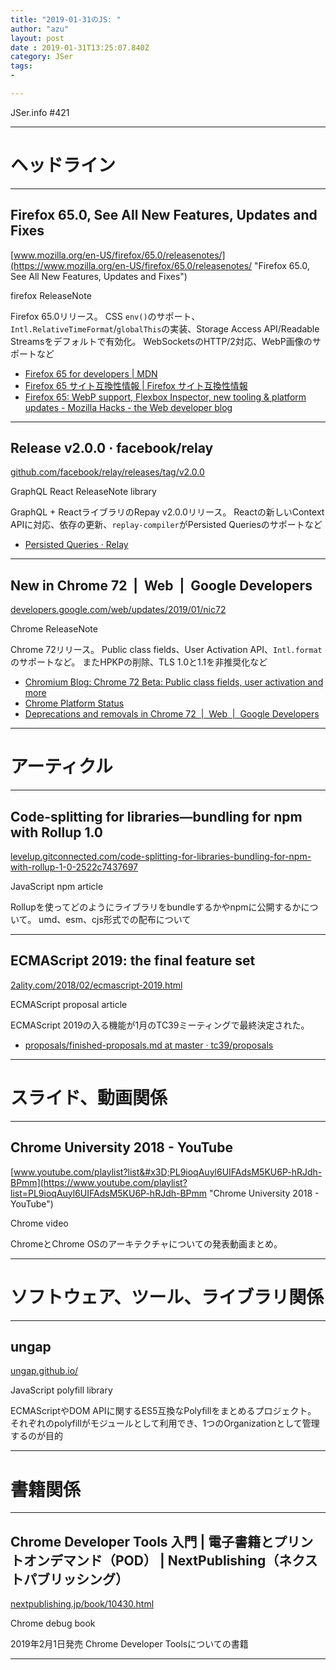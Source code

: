 ```yaml
---
title: "2019-01-31のJS: "
author: "azu"
layout: post
date : 2019-01-31T13:25:07.840Z
category: JSer
tags:
-

---
```


JSer.info #421

----

<h1 class="site-genre">ヘッドライン</h1>

----

## Firefox 65.0, See All New Features, Updates and Fixes
[www.mozilla.org/en-US/firefox/65.0/releasenotes/](https://www.mozilla.org/en-US/firefox/65.0/releasenotes/ "Firefox 65.0, See All New Features, Updates and Fixes")
<p class="jser-tags jser-tag-icon"><span class="jser-tag">firefox</span> <span class="jser-tag">ReleaseNote</span></p>

Firefox 65.0リリース。
CSS `env()`のサポート、`Intl.RelativeTimeFormat`/`globalThis`の実装、Storage Access API/Readable Streamsをデフォルトで有効化。
WebSocketsのHTTP/2対応、WebP画像のサポートなど

- [Firefox 65 for developers | MDN](https://developer.mozilla.org/en-US/docs/Mozilla/Firefox/Releases/65 "Firefox 65 for developers | MDN")
- [Firefox 65 サイト互換性情報 | Firefox サイト互換性情報](https://www.fxsitecompat.com/ja/versions/65/ "Firefox 65 サイト互換性情報 | Firefox サイト互換性情報")
- [Firefox 65: WebP support, Flexbox Inspector, new tooling & platform updates - Mozilla Hacks - the Web developer blog](https://hacks.mozilla.org/2019/01/firefox-65-webp-flexbox-inspector-new-tooling/ "Firefox 65: WebP support, Flexbox Inspector, new tooling &amp; platform updates - Mozilla Hacks - the Web developer blog")

----

## Release v2.0.0 · facebook/relay
[github.com/facebook/relay/releases/tag/v2.0.0](https://github.com/facebook/relay/releases/tag/v2.0.0 "Release v2.0.0 · facebook/relay")
<p class="jser-tags jser-tag-icon"><span class="jser-tag">GraphQL</span> <span class="jser-tag">React</span> <span class="jser-tag">ReleaseNote</span> <span class="jser-tag">library</span></p>

GraphQL + ReactライブラリのRepay v2.0.0リリース。
Reactの新しいContext APIに対応、依存の更新、`replay-compiler`がPersisted Queriesのサポートなど

- [Persisted Queries · Relay](https://facebook.github.io/relay/docs/en/persisted-queries.html "Persisted Queries · Relay")

----

## New in Chrome 72  |  Web  |  Google Developers
[developers.google.com/web/updates/2019/01/nic72](https://developers.google.com/web/updates/2019/01/nic72 "New in Chrome 72  |  Web  |  Google Developers")
<p class="jser-tags jser-tag-icon"><span class="jser-tag">Chrome</span> <span class="jser-tag">ReleaseNote</span></p>

Chrome 72リリース。
Public class fields、User Activation API、`Intl.format`のサポートなど。
またHPKPの削除、TLS 1.0と1.1を非推奨化など

- [Chromium Blog: Chrome 72 Beta: Public class fields, user activation and more](https://blog.chromium.org/2018/12/chrome-72-beta-public-class-fields-user.html "Chromium Blog: Chrome 72 Beta: Public class fields, user activation and more")
- [Chrome Platform Status](https://www.chromestatus.com/features#browsers.chrome.desktop%3D72 "Chrome Platform Status")
- [Deprecations and removals in Chrome 72  |  Web  |  Google Developers](https://developers.google.com/web/updates/2018/12/chrome-72-deps-rems "Deprecations and removals in Chrome 72  |  Web  |  Google Developers")

----
<h1 class="site-genre">アーティクル</h1>

----

## Code-splitting for libraries—bundling for npm with Rollup 1.0
[levelup.gitconnected.com/code-splitting-for-libraries-bundling-for-npm-with-rollup-1-0-2522c7437697](https://levelup.gitconnected.com/code-splitting-for-libraries-bundling-for-npm-with-rollup-1-0-2522c7437697 "Code-splitting for libraries—bundling for npm with Rollup 1.0")
<p class="jser-tags jser-tag-icon"><span class="jser-tag">JavaScript</span> <span class="jser-tag">npm</span> <span class="jser-tag">article</span></p>

Rollupを使ってどのようにライブラリをbundleするかやnpmに公開するかについて。
umd、esm、cjs形式での配布について


----

## ECMAScript 2019: the final feature set
[2ality.com/2018/02/ecmascript-2019.html](http://2ality.com/2018/02/ecmascript-2019.html "ECMAScript 2019: the final feature set")
<p class="jser-tags jser-tag-icon"><span class="jser-tag">ECMAScript</span> <span class="jser-tag">proposal</span> <span class="jser-tag">article</span></p>

ECMAScript 2019の入る機能が1月のTC39ミーティングで最終決定された。

- [proposals/finished-proposals.md at master · tc39/proposals](https://github.com/tc39/proposals/blob/master/finished-proposals.md "proposals/finished-proposals.md at master · tc39/proposals")

----
<h1 class="site-genre">スライド、動画関係</h1>

----

## Chrome University 2018 - YouTube
[www.youtube.com/playlist?list&#x3D;PL9ioqAuyl6UIFAdsM5KU6P-hRJdh-BPmm](https://www.youtube.com/playlist?list=PL9ioqAuyl6UIFAdsM5KU6P-hRJdh-BPmm "Chrome University 2018 - YouTube")
<p class="jser-tags jser-tag-icon"><span class="jser-tag">Chrome</span> <span class="jser-tag">video</span></p>

ChromeとChrome OSのアーキテクチャについての発表動画まとめ。


----
<h1 class="site-genre">ソフトウェア、ツール、ライブラリ関係</h1>

----

## ungap
[ungap.github.io/](https://ungap.github.io/ "ungap")
<p class="jser-tags jser-tag-icon"><span class="jser-tag">JavaScript</span> <span class="jser-tag">polyfill</span> <span class="jser-tag">library</span></p>

ECMAScriptやDOM APIに関するES5互換なPolyfillをまとめるプロジェクト。
それぞれのpolyfillがモジュールとして利用でき、1つのOrganizationとして管理するのが目的


----
<h1 class="site-genre">書籍関係</h1>

----

## Chrome Developer Tools 入門 | 電子書籍とプリントオンデマンド（POD） | NextPublishing（ネクストパブリッシング）
[nextpublishing.jp/book/10430.html](https://nextpublishing.jp/book/10430.html "Chrome Developer Tools 入門 | 電子書籍とプリントオンデマンド（POD） | NextPublishing（ネクストパブリッシング）")
<p class="jser-tags jser-tag-icon"><span class="jser-tag">Chrome</span> <span class="jser-tag">debug</span> <span class="jser-tag">book</span></p>

2019年2月1日発売
Chrome Developer Toolsについての書籍


----
